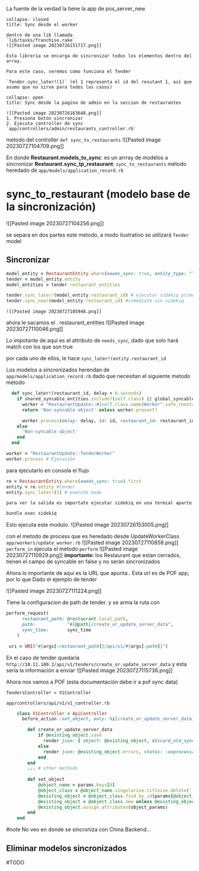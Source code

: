 
La fuente de la verdad la tiene la app de pos_server_new


```ad-note
collapse: closed
title: Sync desde el worker

dentro de una lib llamada
`lib/tasks/franchise.rake`
![[Pasted image 20230726151717.png]]

Esta librería se encarga de sincronizar todos los elementos dentro del array.

Para este caso, veremos cómo funciona el Tender

`Tender.sync_later!(1)` (el 1 representa el id del resutant 1, así que asumo que no sirve para todos los casos)
```


```ad-note
collapse: open
title: Sync desde la pagina de admin en la seccion de restaurantes

![[Pasted image 20230726163648.png]]
1. Presiona botón sincronizar
2. Ejecuta controller de sync `app/controllers/admin/restaurants_controller.rb`
```

metodo del controller  `def sync_to_restaurants`
![[Pasted image 20230727104709.png]]

En donde
**Restaurant.models_to_sync**: es un arrray de modelos a sincronizar
**Restaurant.sync_tp_restaurant**:  `sync_to_restaurants` método heredado de `app/models/application_record.rb`

# sync_to_restaurant (modelo base de la sincronización)
 ![[Pasted image 20230727104256.png]]

se separa en dos partes este metodo, a modo ilustrativo se utilizará `Tender` model

## Sincronizar
```ruby
model_entity = RestaurantEntity.where(needs_sync: true, entity_type: "Tender").first
tender = model_entity.entity
model_entities = tender.restaurant_entities

tender.sync_later!(model_entity.restaurant_id) # ejecutar sidekiq primero
tender.sync_now!(model_entity.restaurant_id) #inmediato sin sidekiq
```

	![[Pasted image 20230727105948.png]]

ahora le sacamos el . restaurant_entities
![[Pasted image 20230727110046.png]]

Lo impotante de aquí es el attributo de `needs_sync`, dado que solo hará match con los que son true

por cada uno de ellos, le hace `sync_later!(entity.restaurant_id`

Los modelos a sincronizados herendan de `app/models/application_record.rb`
dado que necesitan el siguiente metodo método 

```ruby
  def sync_later!(restaurant_id, delay = 0.seconds)
    if shared_syncable_entities.include?(self.class) || global_syncable_entities.include?(self.class)
      worker = "RestaurantUpdate::#{self.class.name}Worker".safe_constantize
      return 'Non-syncable object' unless worker.present?

      worker.process(delay: delay, id: id, restaurant_id: restaurant_id, sync_time: Time.now.to_i)
    else
      'Non-syncable object'
    end
  end
```

```ruby
worker = "RestaurantUpdate::TenderWorker"
worker.process # Ejecución
```

para ejecutarlo en consola el flujo

```ruby
re = RestaurantEntity.where(needs_sync: true).first
entity = re.entity #tender 
entity.sync_later!(1) # execute mode
```

	para ver la salida es importate ejecutar sidekiq en una termial aparte
```bash
bundle exec sidekiq
```

Esto ejecuta este modulo.
![[Pasted image 20230726153005.png]]

con el metodo de process que es heredado desde UpdateWorkerClass `app/workers/update_worker.rb`
![[Pasted image 20230727110858.png]]
`perform_in` ejecuta el metodo `perform`
![[Pasted image 20230727110929.png]]
	**importante:** los Restaurant que estan cerrados, tienen el campo de syncable en false y no serán sincronizados

Ahora lo importante de aquí es la URL que apunta..
Esta url es de POF app, por lo que Dado el ejemplo de tender


![[Pasted image 20230727111224.png]] 

Tiene la configuracion de path de tender. y se arma la ruta con

```ruby
perform_request(
      restaurant_path: @restaurant.local_path,
      path:            "#{@path}/create_or_update_server_data",
      sync_time:       sync_time
    )
```

```ruby
 uri = URI("#{args[:restaurant_path]}/api/v1/#{args[:path]}")
```

En el caso de tender quedaría `http://10.11.100.2/api/v1/tenders/create_or_update_server_data`
 y esta sería la información a enviar 
![[Pasted image 20230727115736.png]]

Ahora nos vamos a POF (esta documentación debe ir a pof sync data)

`TendersController < V1Controller`

`app/controllers/api/v1/v1_controller.rb`

```ruby
    class V1Controller < ApiController
      before_action :set_object, only: %i[create_or_update_server_data]

	    def create_or_update_server_data
	        if @existing_object.save
	          render json: { object: @existing_object, discard_old_sync: false }, status: :ok
	        else
	          render json: @existing_object.errors, status: :unprocessable_entity
		    end
	    end
        ... # other methods
    
		def set_object
			@object_name = params.keys[0]
			@object_class = @object_name.singularize.titleize.delete(' ').constantize
			@existing_object = @object_class.find_by_id(params[@object_name][:id])
			@existing_object = @object_class.new unless @existing_object.present?
			@existing_object.assign_attributes(object_params)
	    end
    end
```

#note No veo en donde se sincroniza con China Backend...

## Eliminar modelos sincronizados

#TODO 